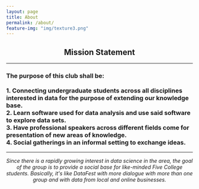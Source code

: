 ```yaml
---
layout: page
title: About
permalink: /about/
feature-img: "img/texture3.png"
---
```



<center><h2>
Mission Statement
</h2></center>

---

<h3>
The purpose of this club shall be:
<br>
<br>
1. Connecting undergraduate students across all disciplines interested in data for the purpose of extending our knowledge base.

<br>
2. Learn software used for data analysis and use said software to explore data sets.

<br>
3. Have professional speakers across different fields come for presentation of new areas of knowledge.

<br>
4. Social gatherings in an informal setting to exchange ideas. 

<br>
</h3>

---
  
<center><i>
Since there is a rapidly growing interest in data science in the area, the goal of the group is to provide a social base for like-minded Five College students. Basically, it's like DataFest with more dialogue with more than one group and with data from local and online businesses.
</i></center>


